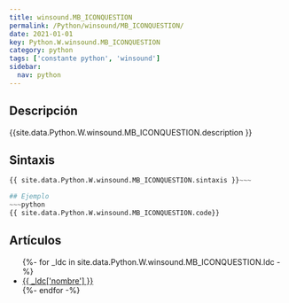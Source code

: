 ```yaml
---
title: winsound.MB_ICONQUESTION
permalink: /Python/winsound/MB_ICONQUESTION/
date: 2021-01-01
key: Python.W.winsound.MB_ICONQUESTION
category: python
tags: ['constante python', 'winsound']
sidebar: 
  nav: python
---
```


## Descripción
{{site.data.Python.W.winsound.MB_ICONQUESTION.description }}

## Sintaxis
~~~python
{{ site.data.Python.W.winsound.MB_ICONQUESTION.sintaxis }}~~~

## Ejemplo
~~~python
{{ site.data.Python.W.winsound.MB_ICONQUESTION.code}}
~~~

## Artículos
<ul>
{%- for _ldc in site.data.Python.W.winsound.MB_ICONQUESTION.ldc -%}
   <li>
       <a href="{{_ldc['url'] }}">{{ _ldc['nombre'] }}</a>
   </li>
{%- endfor -%}
</ul>
